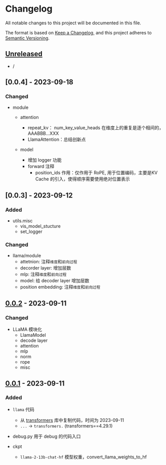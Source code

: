 # Changelog

All notable changes to this project will be documented in this file.

The format is based on [Keep a Changelog],
and this project adheres to [Semantic Versioning].

## [Unreleased]

- /



## [0.0.4] - 2023-09-18

### Changed

- module

  - attention
    - repeat_kv： num_key_value_heads 在维度上的重复是逐个相间的， AAABBB…XXX
    - LlamaAttention：总结创新点

  - model
    - 增加 logger 功能
    - forward 注释
      - position_ids 作用：仅作用于 RoPE, 用于位置编码，主要是KV Cache 的引入，使得顺序需要使用绝对位置表示

## [0.0.3] - 2023-09-12

### Added

- utils.misc
  - vis_model_stucture
  - set_logger

### Changed

- llama/module
  - attetnion: 注释`维度`和`前向过程`
  - decorder layer: 增加层数
  - mlp: 注释`维度`和`前向过程`
  - model: 给 decoder layer 增加层数
  - position embedding: 注释`维度`和`前向过程`

## [0.0.2] - 2023-09-11

### Changed

- LLaMA 模块化
  - LlamaModel
  - decode layer
  - attention
  - mlp
  - norm
  - rope
  - misc

## [0.0.1] - 2023-09-11

### Added

- `llama` 代码
  - 从 [transformers](https://github.com/huggingface/transformers/blob/main/src/transformers/models/llama/) 库中复制代码，时间为 2023-09-11
  - `...` -> `transformers.` (transformers==4.29.1)

- debug.py
  用于 debug 的代码入口

- ckpt
  - `llama-2-13b-chat-hf` 模型权重，convert_llama_weights_to_hf

<!-- Links -->

[keep a changelog]: https://keepachangelog.com/en/1.0.0/
[semantic versioning]: https://semver.org/spec/v2.0.0.html

<!-- Versions -->

[unreleased]: https://github.com/Author/Repository/compare/v0.0.2...HEAD
[0.0.2]: https://github.com/Author/Repository/compare/v0.0.1...v0.0.2
[0.0.1]: https://github.com/Author/Repository/releases/tag/v0.0.1